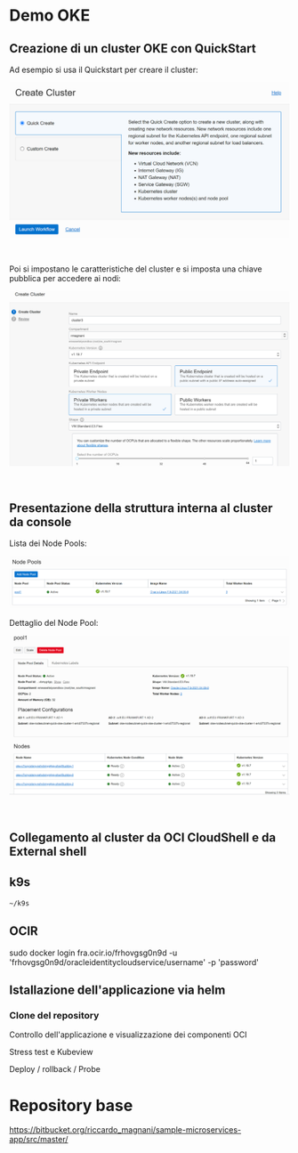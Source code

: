# Demo OKE

## Creazione di un cluster OKE con QuickStart

Ad esempio si usa il Quickstart per creare il cluster:

![image-20210521170013846](image/image-20210521170013846.png)

<br/>

Poi si impostano le caratteristiche del cluster e si imposta una chiave pubblica per accedere ai nodi:

![image-20210521170114819](image/image-20210521170114819.png)

<br/>

## Presentazione della struttura interna al cluster da console

Lista dei Node Pools:

![image-20210521182024481](image/image-20210521182024481.png)

Dettaglio del Node Pool:

![image-20210521182044983](image/image-20210521182044983.png)

<br/>

## Collegamento al cluster da OCI CloudShell e da External shell



## k9s

```bash
~/k9s
```



## OCIR

sudo docker login fra.ocir.io/frhovgsg0n9d -u 'frhovgsg0n9d/oracleidentitycloudservice/username' -p 'password'



## Istallazione dell'applicazione via helm

### Clone del repository



Controllo dell'applicazione e visualizzazione dei componenti OCI



Stress test e Kubeview



Deploy / rollback / Probe





# Repository base

https://bitbucket.org/riccardo_magnani/sample-microservices-app/src/master/